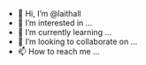 - 👋 Hi, I’m @laithall
- 👀 I’m interested in ...
- 🌱 I’m currently learning ...
- 💞️ I’m looking to collaborate on ...
- 📫 How to reach me ...

<!---
laithall/laithall is a ✨ special ✨ repository because its `README.md` (this file) appears on your GitHub profile.
You can click the Preview link to take a look at your changes.
--->
